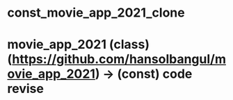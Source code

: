 # const_movie_app_2021_clone

# movie_app_2021 (class) (https://github.com/hansolbangul/movie_app_2021) -> (const) code revise
